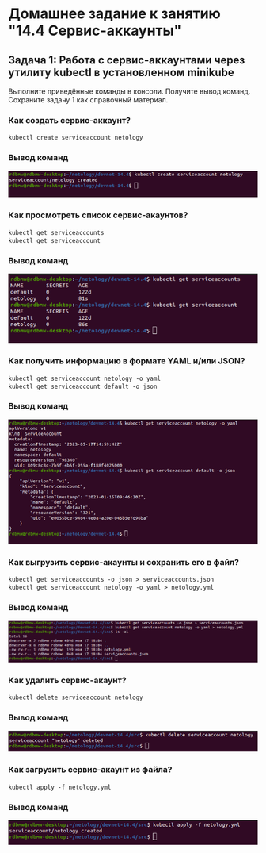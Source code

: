 # Домашнее задание к занятию "14.4 Сервис-аккаунты"

## Задача 1: Работа с сервис-аккаунтами через утилиту kubectl в установленном minikube

Выполните приведённые команды в консоли. Получите вывод команд. Сохраните
задачу 1 как справочный материал.

### Как создать сервис-аккаунт?

```
kubectl create serviceaccount netology
```

### Вывод команд

![Скриншот](img/Task1_1.png)

### Как просмотреть список сервис-акаунтов?

```
kubectl get serviceaccounts
kubectl get serviceaccount
```

### Вывод команд

![Скриншот](img/Task1_2.png)

### Как получить информацию в формате YAML и/или JSON?

```
kubectl get serviceaccount netology -o yaml
kubectl get serviceaccount default -o json
```

### Вывод команд

![Скриншот](img/Task1_3.png)

### Как выгрузить сервис-акаунты и сохранить его в файл?

```
kubectl get serviceaccounts -o json > serviceaccounts.json
kubectl get serviceaccount netology -o yaml > netology.yml
```
### Вывод команд

![Скриншот](img/Task1_4.png)

### Как удалить сервис-акаунт?

```
kubectl delete serviceaccount netology
```

### Вывод команд

![Скриншот](img/Task1_5.png)

### Как загрузить сервис-акаунт из файла?

```
kubectl apply -f netology.yml
```

### Вывод команд

![Скриншот](img/Task1_6.png)
